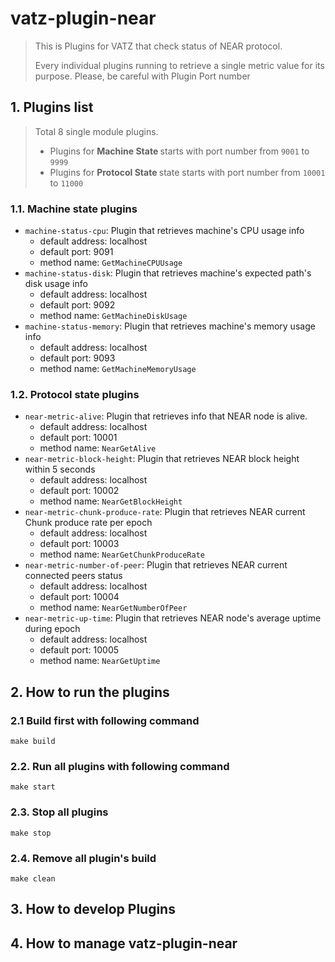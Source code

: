 # vatz-plugin-near
> This is Plugins for VATZ that check status of NEAR protocol.
>
> Every individual plugins running to retrieve a single metric value for its purpose. 
> Please, be careful with Plugin Port number

## 1. Plugins list 
> Total 8 single module plugins.
> 
> - Plugins for <b> Machine State </b> starts with port number from `9001` to `9999`
> - Plugins for <b> Protocol State </b> state starts with port number from `10001` to `11000` 


### 1.1. Machine state plugins
- `machine-status-cpu`: Plugin that retrieves machine's CPU usage info
   - default address: localhost
   - default port: 9091
   - method name: `GetMachineCPUUsage`
- `machine-status-disk`: Plugin that retrieves machine's expected path's disk usage info
   - default address: localhost
   - default port: 9092
   - method name: `GetMachineDiskUsage`
- `machine-status-memory`: Plugin that retrieves machine's memory usage info
   - default address: localhost
   - default port: 9093
   - method name: `GetMachineMemoryUsage`
    
### 1.2. Protocol state plugins
- `near-metric-alive`: Plugin that retrieves info that NEAR node is alive.
  - default address: localhost
  - default port: 10001
  - method name: `NearGetAlive`
- `near-metric-block-height`: Plugin that retrieves NEAR block height within 5 seconds
   - default address: localhost
   - default port: 10002
   - method name: `NearGetBlockHeight`
- `near-metric-chunk-produce-rate`: Plugin that retrieves NEAR current Chunk produce rate per epoch
   - default address: localhost
   - default port: 10003
   - method name: `NearGetChunkProduceRate`
- `near-metric-number-of-peer`: Plugin that retrieves NEAR current connected peers status
   - default address: localhost
   - default port: 10004
   - method name: `NearGetNumberOfPeer`
- `near-metric-up-time`: Plugin that retrieves NEAR node's average uptime during epoch
   - default address: localhost
   - default port: 10005
   - method name: `NearGetUptime`

## 2. How to run the plugins

### 2.1 Build first with following command
  ```
  make build
  ```
### 2.2. Run all plugins with following command
  ```
  make start
  ```
### 2.3. Stop all plugins
  ```
  make stop
  ```
### 2.4. Remove all plugin's build
  ```
  make clean
  ```

## 3. How to develop Plugins








## 4. How to manage vatz-plugin-near